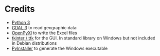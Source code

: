 # Credits

- [Python 3](https://www.python.org/)
- [GDAL 3](https://www.gdal.org/) to read geographic data
- [OpenPyXl](https://openpyxl.readthedocs.io/en/stable/) to write the Excel files
- [tkinter / ttk](https://docs.python.org/3/library/tkinter.html) for the GUI. In standard library on Windows but not included in Debian distributions
- [PyInstaller](https://www.pyinstaller.org/) to generate the Windows executable
